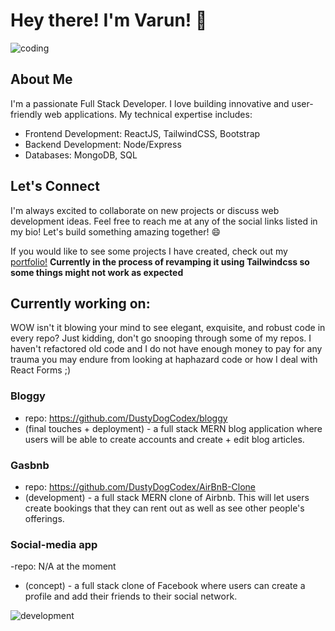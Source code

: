 # Hey there! I'm Varun! 👋

![coding](https://tenor.com/view/xero-code-code-xer0-code_xer0-code-xero-gif-24040429.gif)

## About Me
I'm a passionate Full Stack Developer. I love building innovative and user-friendly web applications. My technical expertise includes:

- Frontend Development: ReactJS, TailwindCSS, Bootstrap
- Backend Development: Node/Express
- Databases: MongoDB, SQL

## Let's Connect

I'm always excited to collaborate on new projects or discuss web development ideas. Feel free to reach me at any of the social links listed in my bio!
Let's build something amazing together! 😄

If you would like to see some projects I have created, check out my <a href='https://dustydogcodex.github.io/personal-portfolio/'>portfolio!</a> **Currently in the process of revamping it using Tailwindcss so some things might not work as expected**

## Currently working on:
WOW isn't it blowing your mind to see elegant, exquisite, and robust code in every repo? Just kidding, don't go snooping through some of my repos. 
I haven't refactored old code and I do not have enough money to pay for any trauma you may endure from looking at haphazard code or how I deal with React Forms ;)

### Bloggy 
  - repo: https://github.com/DustyDogCodex/bloggy
  - (final touches + deployment) - a full stack MERN blog application where users will be able to create accounts and create + edit blog articles.
### Gasbnb 
  - repo: https://github.com/DustyDogCodex/AirBnB-Clone
  - (development) - a full stack MERN clone of Airbnb. This will let users create bookings that they can rent out as well as see other people's offerings.
### Social-media app 
  -repo: N/A at the moment
  - (concept) - a full stack clone of Facebook where users can create a profile and add their friends to their social network.

![development](https://tenor.com/view/coding-programming-pink-panther-when-you-delete-a-block-of-code-that-you-though-was-useless-gif-17338075.gif)

<!--
**DustyDogCodex/DustyDogCodex** is a ✨ _special_ ✨ repository because its `README.md` (this file) appears on your GitHub profile.

Here are some ideas to get you started:

- 🔭 I’m currently working on ...
- 🌱 I’m currently learning ...
- 👯 I’m looking to collaborate on ...
- 🤔 I’m looking for help with ...
- 💬 Ask me about ...
- 📫 How to reach me: ...
- 😄 Pronouns: ...
- ⚡ Fun fact: ...
-->
